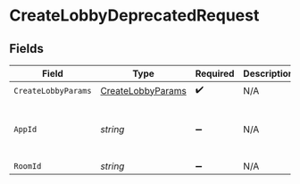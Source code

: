 # CreateLobbyDeprecatedRequest


## Fields

| Field                                                         | Type                                                          | Required                                                      | Description                                                   | Example                                                       |
| ------------------------------------------------------------- | ------------------------------------------------------------- | ------------------------------------------------------------- | ------------------------------------------------------------- | ------------------------------------------------------------- |
| `CreateLobbyParams`                                           | [CreateLobbyParams](../../Models/Shared/CreateLobbyParams.md) | :heavy_check_mark:                                            | N/A                                                           |                                                               |
| `AppId`                                                       | *string*                                                      | :heavy_minus_sign:                                            | N/A                                                           | app-af469a92-5b45-4565-b3c4-b79878de67d2                      |
| `RoomId`                                                      | *string*                                                      | :heavy_minus_sign:                                            | N/A                                                           | 2swovpy1fnunu                                                 |